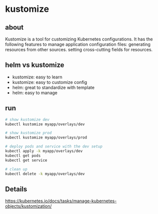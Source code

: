 # kustomize

## about
Kustomize is a tool for customizing Kubernetes configurations. It has the following features to manage application configuration files: generating resources from other sources. setting cross-cutting fields for resources.

## helm vs kustomize
- kustomize: easy to learn
- kustomize: easy to customize config
- helm: great to standardize with template
- helm: easy to manage

## run
```bash
# show kustomize dev
kubectl kustomize myapp/overlays/dev

# show kustomize prod
kubectl kustomize myapp/overlays/prod

# deploy pods and service with the dev setup
kubectl apply -k myapp/overlays/dev
kubectl get pods
kubectl get service

# clean up
kubectl delete -k myapp/overlays/dev

```

## Details
https://kubernetes.io/docs/tasks/manage-kubernetes-objects/kustomization/